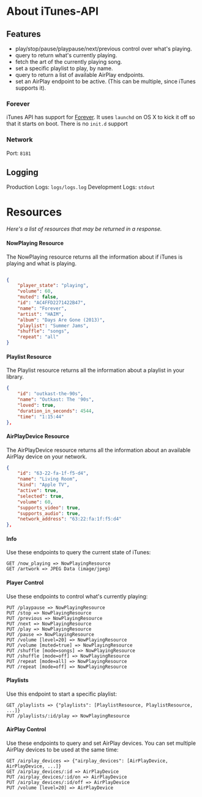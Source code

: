 
# About iTunes-API

  

## Features
* play/stop/pause/playpause/next/previous control over what's playing.
* query to return what's currently playing.
* fetch the art of the currently playing song.
* set a specific playlist to play, by name.
* query to return a list of available AirPlay endpoints.
* set an AirPlay endpoint to be active. (This can be multiple, since iTunes supports it).



### Forever
iTunes API has support for [Forever](https://github.com/foreverjs/forever). It uses `launchd` on OS X to kick it off so that it starts on boot. There is no `init.d` support

### Network
Port: `8181`

  


## Logging
Production Logs: `logs/logs.log`
Development Logs: `stdout`



  

# Resources
*Here's a list of resources that may be returned in a response.*

  

#### NowPlaying Resource
The NowPlaying resource returns all the information about if iTunes is playing and what is playing.

  

```json

{
	"player_state": "playing",
	"volume": 60,
	"muted": false,
	"id": "AC4FFD2271422B47",
	"name": "Forever",
	"artist": "HAIM",
	"album": "Days Are Gone (2013)",
	"playlist": "Summer Jams",
	"shuffle": "songs",
	"repeat": "all"
}

```

  

#### Playlist Resource

  

The Playlist resource returns all the information about a playlist in your library.

  

```json
{
	"id": "outkast-the-90s",
	"name": "Outkast: The '90s",
	"loved": true,
	"duration_in_seconds": 4544,
	"time": "1:15:44"
},
```

  

#### AirPlayDevice Resource
The AirPlayDevice resource returns all the information about an available AirPlay device on your network.

  


```json
{
	"id": "63-22-fa-1f-f5-d4",
	"name": "Living Room",
	"kind": "Apple TV",
	"active": true,
	"selected": true,
	"volume": 60,
	"supports_video": true,
	"supports_audio": true,
	"network_address": "63:22:fa:1f:f5:d4" 
},

```

  

#### Info

Use these endpoints to query the current state of iTunes:


    GET /now_playing => NowPlayingResource
    GET /artwork => JPEG Data (image/jpeg)

  

#### Player Control

Use these endpoints to control what's currently playing:

 

    PUT /playpause => NowPlayingResource
    PUT /stop => NowPlayingResource
    PUT /previous => NowPlayingResource
    PUT /next => NowPlayingResource
    PUT /play => NowPlayingResource
    PUT /pause => NowPlayingResource
    PUT /volume [level=20] => NowPlayingResource
    PUT /volume [muted=true] => NowPlayingResource
    PUT /shuffle [mode=songs] => NowPlayingResource
    PUT /shuffle [mode=off] => NowPlayingResource
    PUT /repeat [mode=all] => NowPlayingResource
    PUT /repeat [mode=off] => NowPlayingResource

  
  

#### Playlists

Use this endpoint to start a specific playlist:

  

    GET /playlists => {"playlists": [PlaylistResource, PlaylistResource, ...]}
    PUT /playlists/:id/play => NowPlayingResource

  

#### AirPlay Control

Use these endpoints to query and set AirPlay devices. You can set multiple AirPlay devices to be used at the same time:

  

    GET /airplay_devices => {"airplay_devices": [AirPlayDevice, AirPlayDevice, ...]}
    GET /airplay_devices/:id => AirPlayDevice
    PUT /airplay_devices/:id/on => AirPlayDevice
    PUT /airplay_devices/:id/off => AirPlayDevice
    PUT /volume [level=20] => AirPlayDevice

 
